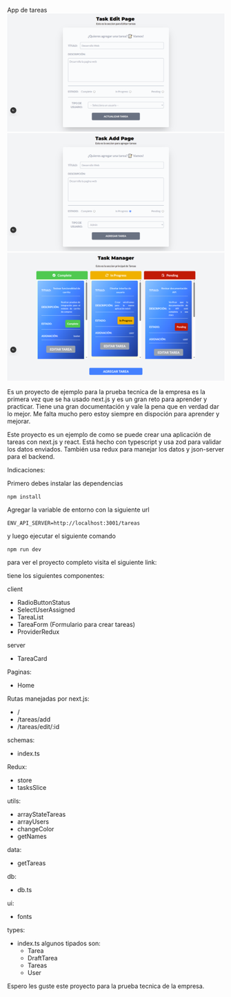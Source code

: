App de tareas
![alt text](Task-Manager-Editar-Tarea.png) ![alt text](Task-Manager-Crear-Tarea.png) ![alt text](Task-Manager-Index.png)

Es un proyecto de ejemplo para la prueba tecnica de la empresa es la primera vez que se ha usado next.js y es un gran reto para aprender y practicar. Tiene una gran documentación y vale la pena que en verdad dar lo mejor. Me falta mucho pero estoy siempre en dispoción para aprender y mejorar.

Este proyecto es un ejemplo de como se puede crear una aplicación de tareas con next.js y react. Está hecho con typescript y usa zod para validar los datos enviados. También usa redux para manejar los datos y json-server para el backend.

Indicaciones:

Primero debes instalar las dependencias

```
npm install
```

Agregar la variable de entorno con la siguiente url

    ENV_API_SERVER=http://localhost:3001/tareas

y luego ejecutar el siguiente comando

    npm run dev

para ver el proyecto completo visita el siguiente link:

tiene los siguientes componentes:

client

- RadioButtonStatus
- SelectUserAssigned
- TareaList
- TareaForm (Formulario para crear tareas)
- ProviderRedux

server

- TareaCard

Paginas:

- Home

Rutas manejadas por next.js:

- /
- /tareas/add
- /tareas/edit/:id

schemas:

- index.ts

Redux:

- store
- tasksSlice

utils:

- arrayStateTareas
- arrayUsers
- changeColor
- getNames

data:

- getTareas

db:

- db.ts

ui:

- fonts

types:

- index.ts
  algunos tipados son:
  - Tarea
  - DraftTarea
  - Tareas
  - User

Espero les guste este proyecto para la prueba tecnica de la empresa.

